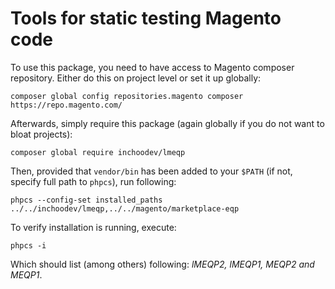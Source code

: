 # Tools for static testing Magento code

To use this package, you need to have access to Magento composer repository. Either do this on project level or set it up globally:

```
composer global config repositories.magento composer https://repo.magento.com/
```

Afterwards, simply require this package (again globally if you do not want to bloat projects):
```
composer global require inchoodev/lmeqp
```

Then, provided that `vendor/bin` has been added to your `$PATH` (if not, specify full path to `phpcs`), run following:

```
phpcs --config-set installed_paths ../../inchoodev/lmeqp,../../magento/marketplace-eqp
```

To verify installation is running, execute:

```
phpcs -i
```

Which should list (among others) following: _lMEQP2, lMEQP1, MEQP2 and MEQP1_.
